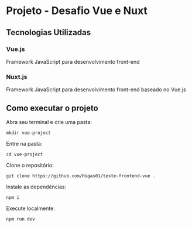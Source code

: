 # Projeto - Desafio Vue e Nuxt

## Tecnologias Utilizadas

### Vue.js
Framework JavaScript para desenvolvimento front-end

### Nuxt.js
Framework JavaScript para desenvolvimento front-end baseado no Vue.js

## Como executar o projeto

Abra seu terminal e crie uma pasta:
```
mkdir vue-project
```

Entre na pasta:
```
cd vue-project
```

Clone o repositório:
```
git clone https://github.com/Higas01/teste-frontend-vue .
```

Instale as dependências:
```
npm i
```

Execute localmente:
```
npm run dev
```